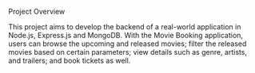 Project Overview

This project aims to develop the backend of a real-world application in Node.js, Express.js and MongoDB. 
With the Movie Booking application, users can browse the upcoming and released movies; filter the released movies based on certain parameters; 
view details such as genre, artists, and trailers; and book tickets as well. 
